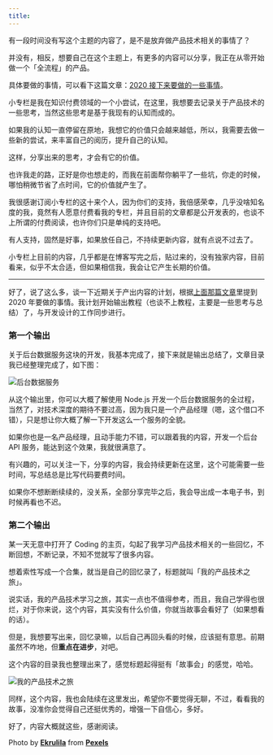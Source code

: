 ```yaml
---
title: 
---
```


有一段时间没有写这个主题的内容了，是不是放弃做产品技术相关的事情了？

并没有，相反，想要自己在这个主题上，有更多的内容可以分享，我正在从零开始做一个「全流程」的产品。

具体要做的事情，可以看下这篇文章：[2020 接下来要做的一些事情](https://iamlupeng.com/post/posts/2020-04-02-will-do-at-2020)。

小专栏是我在知识付费领域的一个小尝试，在这里，我想要去记录关于产品技术的一些思考，当然这些思考是基于我现有的认知而成的。

如果我的认知一直停留在原地，我想它的价值只会越来越低，所以，我需要去做一些新的尝试，来丰富自己的阅历，提升自己的认知。

这样，分享出来的思考，才会有它的价值。

也许我走的路，正好是你也想走的，而我在前面帮你躺平了一些坑，你走的时候，哪怕稍微节省了点时间，它的价值就产生了。

我很感谢订阅小专栏的这十来个人，因为你们的支持，我倍感荣幸，几乎没啥知名度的我，竟然有人愿意付费看我的专栏，并且目前的文章都是公开发表的，也谈不上所谓的付费阅读，也许你们只是单纯的支持吧。

有人支持，固然是好事，如果放任自己，不持续更新内容，就有点说不过去了。

小专栏上目前的内容，几乎都是在博客写完之后，贴过来的，没有独家内容，目前看来，似乎不太合适，但如果相信我，我会让它产生长期的价值。

---

好了，说了这么多，谈一下近期关于产出内容的计划，根据[上面那篇文章](https://iamlupeng.com/post/posts/2020-04-02-will-do-at-2020)里提到 2020 年要做的事情。我计划开始输出教程（也谈不上教程，主要是一些思考与总结）了，与开发设计的工作同步进行。

### 第一个输出

关于后台数据服务这块的开发，我基本完成了，接下来就是输出总结了，文章目录我已经整理完成了，如下图：

![后台数据服务](C:\Users\decad\Git\blog-bitcron\_drafts\后台数据服务.png)

从这个输出里，你可以大概了解使用 Node.js 开发一个后台数据服务的全过程，当然了，对技术深度的期待不要过高，因为我只是一个产品经理（嗯，这个借口不错），只是想让你大概了解一下开发这么一个服务的全貌。

如果你也是一名产品经理，且动手能力不错，可以跟着我的内容，开发一个后台 API 服务，能达到这个效果，我就很满意了。

有兴趣的，可以关注一下，分享的内容，我会持续更新在这里，这个可能需要一些时间，写总结总是比写代码要费时间。

如果你不想断断续续的，没关系，全部分享完毕之后，我会导出成一本电子书，到时候再看也不迟。

### 第二个输出

某一天无意中打开了 Coding 的主页，勾起了我学习产品技术相关的一些回忆，不断回想，不断记录，不知不觉就写了很多内容。

想着索性写成一个合集，就当是自己的回忆录了，标题就叫「我的产品技术之旅」。

说实话，我的产品技术学习之旅，其实一点也不值得参考，而且，我自己学得也很烂，对于你来说，这个内容，其实没有什么价值，你就当故事会看好了（如果想看的话）。

但是，我想要写出来，回忆录嘛，以后自己再回头看的时候，应该挺有意思。前期虽然不咋地，但**重点在进步**，对吧。

这个内容的目录我也整理出来了，感觉标题起得挺有「故事会」的感觉，哈哈。

![我的产品技术之旅](C:\Users\decad\Git\blog-bitcron\_drafts\我的产品技术之旅.png)

同样，这个内容，我也会陆续在这里发出，希望你不要觉得无聊，不过，看看我的故事，没准你会觉得自己还挺优秀的，增强一下自信心，多好。

好了，内容大概就这些，感谢阅读。

Photo by **[Ekrulila](https://www.pexels.com/@ekrulila?utm_content=attributionCopyText&utm_medium=referral&utm_source=pexels)** from **[Pexels](https://www.pexels.com/photo/person-holding-white-and-brown-newspaper-3957616/?utm_content=attributionCopyText&utm_medium=referral&utm_source=pexels)**